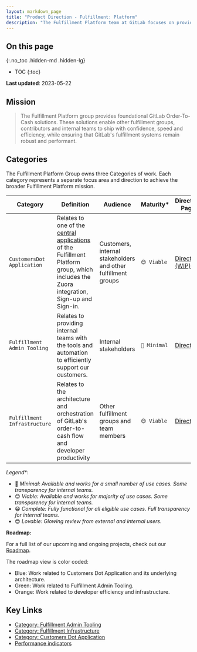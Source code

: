 ```yaml
---
layout: markdown_page
title: "Product Direction - Fulfillment: Platform"
description: "The Fulfillment Platform team at GitLab focuses on providing the foundations to our billing system."
---
```

 
## On this page
{:.no_toc .hidden-md .hidden-lg}
 
- TOC
{:toc}

<link rel="stylesheet" type="text/css" href="/stylesheets/biztech.css" />

 **Last updated**: 2023-05-22

## Mission

> The Fulfillment Platform group provides foundational GitLab Order-To-Cash solutions. These solutions enable other fulfillment groups, contributors and internal teams to ship with confidence, speed and efficiency, while ensuring that GitLab's fulfillment systems remain robust and performant.

## Categories

The Fulfillment Platform Group owns three Categories of work. Each category represents a separate focus area and direction to achieve the broader Fulfillment Platform mission.

| Category | Definition | Audience | Maturity* | Direction Page | Roadmap |
| ---------|------------|----------|-----------|----------------|-------|
| `CustomersDot Application` | Relates to one of the [central applications](https://customers.gitlab.com/) of the Fulfillment Platform group, which includes the Zuora integration, Sign-up and Sign-in. | Customers, internal stakeholders and other fulfillment groups | `😊 Viable` | [Direction (WIP)](/direction/fulfillment/platform/customers-dot-application/) | [Epic Roadmap](https://gitlab.com/groups/gitlab-org/-/roadmap?state=opened&sort=end_date_asc&layout=QUARTERS&timeframe_range_type=THREE_YEARS&label_name[]=Fulfillment+Roadmap&label_name[]=group::fulfillment+platform&label_name[]=Category:CustomersDot+Application&progress=COUNT&show_progress=true&show_milestones=false&milestones_type=GROUP&show_labels=false)  |
| `Fulfillment Admin Tooling` | Relates to providing internal teams with the tools and automation to efficiently support our customers. | Internal stakeholders | `🙂 Minimal` | [Direction](/direction/fulfillment/platform/fulfillment-admin-tooling/) | [Epic Roadmap](https://gitlab.com/groups/gitlab-org/-/roadmap?state=opened&sort=end_date_asc&layout=QUARTERS&timeframe_range_type=THREE_YEARS&label_name[]=Fulfillment+Roadmap&label_name[]=group::fulfillment+platform&label_name[]=Category:Fulfillment+Admin+Tooling&progress=COUNT&show_progress=true&show_milestones=false&milestones_type=GROUP&show_labels=false) |
| `Fulfillment Infrastructure` | Relates to the architecture and orchestration of GitLab's order-to-cash flow and developer productivity | Other fulfillment groups and team members | `😊 Viable` | [Direction](/direction/fulfillment/platform/fulfillment-infrastructure/) | [Epic Roadmap](https://gitlab.com/groups/gitlab-org/-/roadmap?state=opened&sort=end_date_asc&layout=QUARTERS&timeframe_range_type=THREE_YEARS&label_name[]=Fulfillment+Roadmap&label_name[]=group::fulfillment+platform&label_name[]=Category:Fulfillment+Infrastructure&progress=COUNT&show_progress=true&show_milestones=false&milestones_type=GROUP&show_labels=false) |

_Legend*:_
- 🙂 _Minimal: Available and works for a small number of use cases. Some transparency for internal teams._
- 😊 _Viable: Available and works for majority of use cases. Some transparency for internal teams._
- 😁 _Complete: Fully functional for all eligible use cases. Full transparency for internal teams._
- 😍 _Lovable: Glowing review from external and internal users._

**Roadmap:**

For a full list of our upcoming and ongoing projects, check out our [Roadmap](https://gitlab.com/groups/gitlab-org/-/roadmap?state=opened&sort=end_date_asc&layout=QUARTERS&timeframe_range_type=THREE_YEARS&label_name[]=Fulfillment+Roadmap&label_name[]=group::fulfillment+platform&progress=COUNT&show_progress=true&show_milestones=false&milestones_type=GROUP&show_labels=false).

The roadmap view is color coded:
 - Blue: Work related to Customers Dot Application and its underlying architecture.
 - Green: Work related to Fulfillment Admin Tooling.
 - Orange: Work related to developer efficiency and infrastructure.

## Key Links

- [Category: Fulfillment Admin Tooling](/direction/fulfillment/platform/fulfillment-admin-tooling/)
- [Category: Fulfillment Infrastructure](/direction/fulfillment/platform/fulfillment-infrastructure/)
- [Category: Customers Dot Application](/direction/fulfillment/platform/customers-dot-application/)
- [Performance indicators](https://internal.gitlab.com/handbook/company/performance-indicators/product/fulfillment-section/#fulfillment-platform---general-availability-through-slis-and-error-budgets)